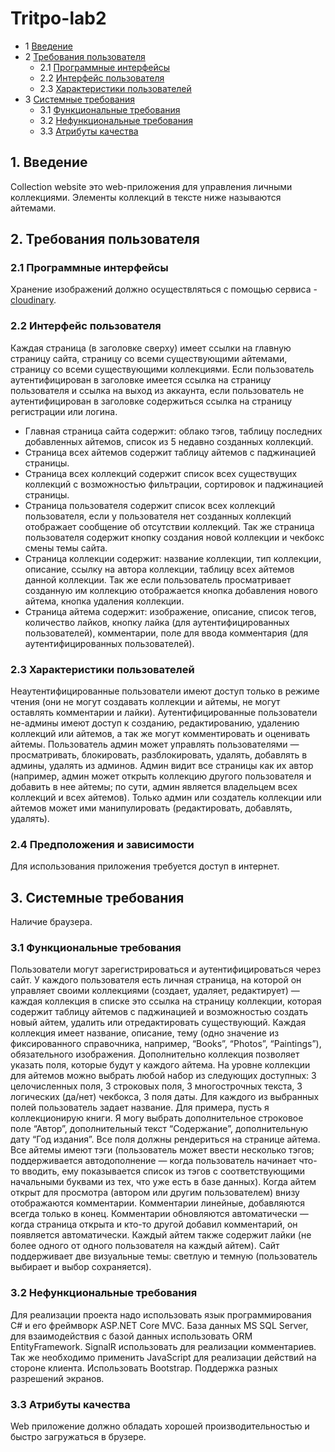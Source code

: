 # Tritpo-lab2

* 1 [Введение](#1-введение)
* 2 [Требования пользователя](#2-требования-пользователя)
  * 2.1 [Программные интерфейсы](#21-программные-интерфейсы)
  * 2.2 [Интерфейс пользователя](#22-интерфейс-пользователя)
  * 2.3 [Характеристики пользователей](#23-характеристики-пользователей)
* 3 [Системные требования](#3-системные-требования)
  * 3.1 [Функциональные требования](#31-функциональные-требования)
  * 3.2 [Нефункциональные требования](#32-нефункциональные-требования)
  * 3.3 [Атрибуты качества](#33-атрибуты-качества)


## 1. Введение 

Collection website это web-приложения для управления личными коллекциями. Элементы коллекций в тексте ниже называются айтемами.

## 2. Требования пользователя

### 2.1 Программные интерфейсы
Хранение изображений должно осуществляться с помощью сервиса - [cloudinary](https://cloudinary.com/).

### 2.2 Интерфейс пользователя
Каждая страница (в заголовке сверху) имеет ссылки на главную страницу сайта, страницу со всеми существующими айтемами, страницу со всеми существующими коллекциями. Если пользователь аутентифицирован в заголовке имеется ссылка на страницу пользователя и ссылка на выход из аккаунта, если пользователь не аутентифицирован в заголовке содержиться ссылка на страницу регистрации или логина.
* Главная страница сайта содержит: облако тэгов, таблицу последних добавленных айтемов, список из 5 недавно созданных коллекций.
* Страница всех айтемов содержит таблицу айтемов с паджинацией страницы.
* Страница всех коллекций содержит список всех существущих коллекций с возможностью фильтрации, сортировок и паджинацией страницы.
* Страница пользователя содержит список всех коллекций пользователя, если у пользователя нет созданных коллекций отображает сообщение об отсутствии коллекций. Так же страница пользователя содержит кнопку создания новой коллекции и чекбокс смены темы сайта.
* Страница коллекции содержит: название коллекции, тип коллекции, описание, ссылку на автора коллекции, таблицу всех айтемов данной коллекции. Так же если пользователь просматривает созданную им коллекцию отображается кнопка добавления нового айтема, кнопка удаления коллекции.
* Страница айтема содержит: изображение, описание, список тегов, количество лайков, кнопку лайка (для аутентифицированных пользователей), комментарии, поле для ввода комментария (для аутентифицированных пользователей).

### 2.3 Характеристики пользователей
Неаутентифицированные пользователи имеют доступ только в режиме чтения (они не могут создавать коллекции и айтемы, не могут оставлять комментарии и лайки). Аутентифицированные пользователи не-админы имеют доступ к созданию, редактированию, удалению коллекций или айтемов, а так же могут комментировать и оценивать айтемы.
Пользователь админ может управлять пользователями — просматривать, блокировать, разблокировать, удалять, добавлять в админы, удалять из админов. Админ видит все страницы как их автор (например, админ может открыть коллекцию другого пользователя и добавить в нее айтемы; по сути, админ является владельцем всех коллекций и всех айтемов). Только админ или создатель коллекции или айтемов может ими манипулировать (редактировать, добавлять, удалять).

### 2.4 Предположения и зависимости
Для использования приложения требуется доступ в интернет.

## 3. Системные требования
Наличие браузера.

### 3.1 Функциональные требования
Пользователи могут зарегистрироваться и аутентифицироваться через сайт. У каждого пользователя есть личная страница, на которой он управляет своими коллекциями (создает, удаляет, редактирует) — каждая коллекция в списке это ссылка на страницу коллекции, которая содержит таблицу айтемов с паджинацией и возможностью создать новый айтем, удалить или отредактировать существующий. Каждая коллекция имеет название, описание, тему (одно значение из фиксированного справочника, например, “Books”, “Photos”, “Paintings”), обязательного изображения. Дополнительно коллекция позволяет указать поля, которые будут у каждого айтема. На уровне коллекции для айтемов можно выбрать любой набор из следующих доступных: 3 целочисленных поля, 3 строковых поля, 3 многострочных текста, 3 логических (да/нет) чекбокса, 3 поля даты. Для каждого из выбранных полей пользователь задает название. Для примера, пусть я коллекционирую книги. Я могу выбрать дополнительное строковое поле “Автор”, дополнительный текст “Содержание”, дополнительную дату “Год издания”. Все поля должны рендериться на странице айтема.
Все айтемы имеют тэги (пользователь может ввести несколько тэгов; поддерживается автодополнение — когда пользователь начинает что-то вводить, ему показывается список из тэгов с соответствующими начальными буквами из тех, что уже есть в базе данных). Когда айтем открыт для просмотра (автором или другим пользователем) внизу отображаются комментарии. Комментарии линейные, добавляются всегда только в конец. Комментарии обновляются автоматически — когда страница открыта и кто-то другой добавил комментарий, он появляется автоматически. Каждый айтем также содержит лайки (не более одного от одного пользователя на каждый айтем). Сайт поддерживает две визуальные темы: светлую и темную (пользователь выбирает и выбор сохраняется). 

### 3.2 Нефункциональные требования
Для реализации проекта надо использовать язык программирования C# и его фреймворк ASP.NET Core MVC. База данных MS SQL Server, для взаимодействия с базой данных использовать ORM EntityFramework. SignalR использовать для реализации комментариев. Так же необходимо применить JavaScript для реализации действий на стороне клиента.
Использовать Bootstrap. Поддержка разных разрешений экранов.

### 3.3 Атрибуты качества
Web приложение должно обладать хорошей производительностью и быстро загружаться в брузере.
